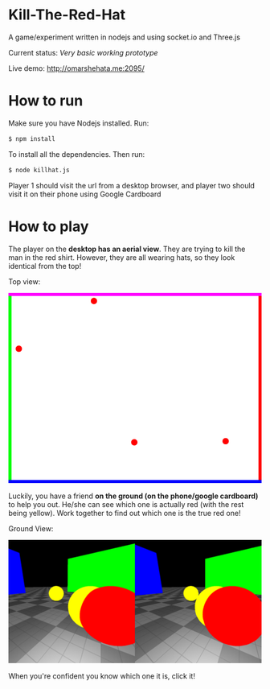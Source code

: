 # Kill-The-Red-Hat
A game/experiment written in nodejs and using socket.io and Three.js

Current status: *Very basic working prototype*

Live demo: http://omarshehata.me:2095/

How to run
==========
Make sure you have Nodejs installed. Run:

```sh
$ npm install
```

To install all the dependencies. Then run:

```sh
$ node killhat.js
```
Player 1 should visit the url from a desktop browser, and player two should visit it on their phone using Google Cardboard

How to play
===========

The player on the **desktop has an aerial view**. They are trying to kill the man in the red shirt. However, they are all wearing hats, so they look identical from the top!

Top view:

![Alt text](/topview.png?raw=true "Top View")

Luckily, you have a friend **on the ground (on the phone/google cardboard)** to help you out. He/she can see which one is actually red (with the rest being yellow). Work together to find out which one is the true red one! 

Ground View:

![Alt text](/groundview.png?raw=true "Ground View")

When you're confident you know which one it is, click it!